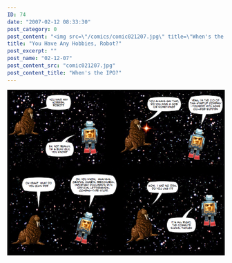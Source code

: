 ```yaml
---
ID: 74
date: "2007-02-12 08:33:30"
post_category: 0
post_content: "<img src=\"/comics/comic021207.jpg\" title=\"When's the IPO?\"/>"
title: "You Have Any Hobbies, Robot?"
post_excerpt: ""
post_name: "02-12-07"
post_content_src: "comic021207.jpg"
post_content_title: "When's the IPO?"
---
```



[![When's the IPO?](/comics-hi-res/comic021207.jpg)](/comics-hi-res/comic021207.jpg "When's the IPO?")
